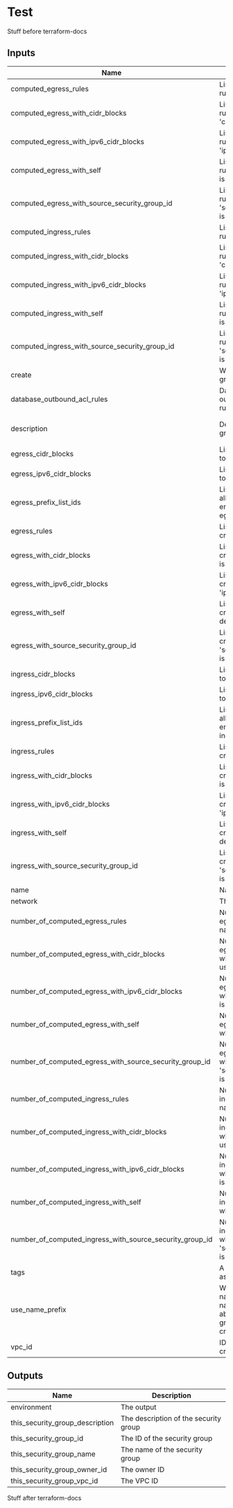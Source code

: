 # Test

Stuff before terraform-docs

<!-- BEGINNING OF PRE-COMMIT-TERRAFORM DOCS HOOK -->
## Inputs

| Name | Description | Type | Default | Required |
|------|-------------|:----:|:-----:|:-----:|
| computed\_egress\_rules | List of computed egress rules to create by name | list(string) | `<list>` | no |
| computed\_egress\_with\_cidr\_blocks | List of computed egress rules to create where 'cidr_blocks' is used | list(map(string)) | `<list>` | no |
| computed\_egress\_with\_ipv6\_cidr\_blocks | List of computed egress rules to create where 'ipv6_cidr_blocks' is used | list(map(string)) | `<list>` | no |
| computed\_egress\_with\_self | List of computed egress rules to create where 'self' is defined | list(map(string)) | `<list>` | no |
| computed\_egress\_with\_source\_security\_group\_id | List of computed egress rules to create where 'source_security_group_id' is used | list(map(string)) | `<list>` | no |
| computed\_ingress\_rules | List of computed ingress rules to create by name | list(string) | `<list>` | no |
| computed\_ingress\_with\_cidr\_blocks | List of computed ingress rules to create where 'cidr_blocks' is used | list(map(string)) | `<list>` | no |
| computed\_ingress\_with\_ipv6\_cidr\_blocks | List of computed ingress rules to create where 'ipv6_cidr_blocks' is used | list(map(string)) | `<list>` | no |
| computed\_ingress\_with\_self | List of computed ingress rules to create where 'self' is defined | list(map(string)) | `<list>` | no |
| computed\_ingress\_with\_source\_security\_group\_id | List of computed ingress rules to create where 'source_security_group_id' is used | list(map(string)) | `<list>` | no |
| create | Whether to create security group and all rules | bool | `"true"` | no |
| database\_outbound\_acl\_rules | Database subnets outbound network ACL rules | list(map(string)) | `<list>` | no |
| description | Description of security group | string | `"Security Group managed by Terraform"` | no |
| egress\_cidr\_blocks | List of IPv4 CIDR ranges to use on all egress rules | list(string) | `<list>` | no |
| egress\_ipv6\_cidr\_blocks | List of IPv6 CIDR ranges to use on all egress rules | list(string) | `<list>` | no |
| egress\_prefix\_list\_ids | List of prefix list IDs (for allowing access to VPC endpoints) to use on all egress rules | list(string) | `<list>` | no |
| egress\_rules | List of egress rules to create by name | list(string) | `<list>` | no |
| egress\_with\_cidr\_blocks | List of egress rules to create where 'cidr_blocks' is used | list(map(string)) | `<list>` | no |
| egress\_with\_ipv6\_cidr\_blocks | List of egress rules to create where 'ipv6_cidr_blocks' is used | list(map(string)) | `<list>` | no |
| egress\_with\_self | List of egress rules to create where 'self' is defined | list(map(string)) | `<list>` | no |
| egress\_with\_source\_security\_group\_id | List of egress rules to create where 'source_security_group_id' is used | list(map(string)) | `<list>` | no |
| ingress\_cidr\_blocks | List of IPv4 CIDR ranges to use on all ingress rules | list(string) | `<list>` | no |
| ingress\_ipv6\_cidr\_blocks | List of IPv6 CIDR ranges to use on all ingress rules | list(string) | `<list>` | no |
| ingress\_prefix\_list\_ids | List of prefix list IDs (for allowing access to VPC endpoints) to use on all ingress rules | list(string) | `<list>` | no |
| ingress\_rules | List of ingress rules to create by name | list(string) | `<list>` | no |
| ingress\_with\_cidr\_blocks | List of ingress rules to create where 'cidr_blocks' is used | list(map(string)) | `<list>` | no |
| ingress\_with\_ipv6\_cidr\_blocks | List of ingress rules to create where 'ipv6_cidr_blocks' is used | list(map(string)) | `<list>` | no |
| ingress\_with\_self | List of ingress rules to create where 'self' is defined | list(map(string)) | `<list>` | no |
| ingress\_with\_source\_security\_group\_id | List of ingress rules to create where 'source_security_group_id' is used | list(map(string)) | `<list>` | no |
| name | Name of security group | string | n/a | yes |
| network | The network | object | `<map>` | no |
| number\_of\_computed\_egress\_rules | Number of computed egress rules to create by name | number | `"0"` | no |
| number\_of\_computed\_egress\_with\_cidr\_blocks | Number of computed egress rules to create where 'cidr_blocks' is used | number | `"0"` | no |
| number\_of\_computed\_egress\_with\_ipv6\_cidr\_blocks | Number of computed egress rules to create where 'ipv6_cidr_blocks' is used | number | `"0"` | no |
| number\_of\_computed\_egress\_with\_self | Number of computed egress rules to create where 'self' is defined | number | `"0"` | no |
| number\_of\_computed\_egress\_with\_source\_security\_group\_id | Number of computed egress rules to create where 'source_security_group_id' is used | number | `"0"` | no |
| number\_of\_computed\_ingress\_rules | Number of computed ingress rules to create by name | number | `"0"` | no |
| number\_of\_computed\_ingress\_with\_cidr\_blocks | Number of computed ingress rules to create where 'cidr_blocks' is used | number | `"0"` | no |
| number\_of\_computed\_ingress\_with\_ipv6\_cidr\_blocks | Number of computed ingress rules to create where 'ipv6_cidr_blocks' is used | number | `"0"` | no |
| number\_of\_computed\_ingress\_with\_self | Number of computed ingress rules to create where 'self' is defined | number | `"0"` | no |
| number\_of\_computed\_ingress\_with\_source\_security\_group\_id | Number of computed ingress rules to create where 'source_security_group_id' is used | number | `"0"` | no |
| tags | A mapping of tags to assign to security group | map(string) | `<map>` | no |
| use\_name\_prefix | Whether to use name_prefix or fixed name. Should be true to able to update security group name after initial creation | bool | `"true"` | no |
| vpc\_id | ID of the VPC where to create security group | string | n/a | yes |

## Outputs

| Name | Description |
|------|-------------|
| environment | The output |
| this\_security\_group\_description | The description of the security group |
| this\_security\_group\_id | The ID of the security group |
| this\_security\_group\_name | The name of the security group |
| this\_security\_group\_owner\_id | The owner ID |
| this\_security\_group\_vpc\_id | The VPC ID |

<!-- END OF PRE-COMMIT-TERRAFORM DOCS HOOK -->	

Stuff after terraform-docs
